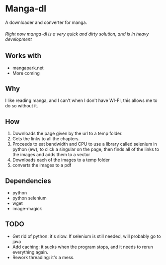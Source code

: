 # Manga-dl
A downloader and converter for manga.
###### Right now manga-dl is a very quick and dirty solution, and is in heavy development

## Works with
 - mangapark.net
 - More coming

## Why
I like reading manga, and I can't when I don't have WI-FI, this allows me to do so without it.

## How
1. Downloads the page given by the url to a temp folder.
2. Gets the links to all the chapters.
3. Proceeds to eat bandwidth and CPU to use a library called selenium in python (ew), to click a singular on the page, then finds all of the links to the images and adds them to a vector
4. Downloads each of the images to a temp folder
5. converts the images to a pdf

## Dependencies
 - python
 - python selenium
 - wget
 - image-magick

## TODO
 - Get rid of python: it's slow. If selenium is still needed, will probably go to java
 - Add caching: it sucks when the program stops, and it needs to rerun everything again.
 - Rework threading: it's a mess.